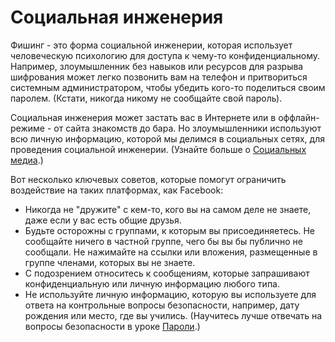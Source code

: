 [Title]: # (Социальная инженерия)
[Order]: # (6)

**Социальная инженерия**
====================

Фишинг - это форма социальной инженерии, которая использует человеческую психологию для доступа к чему-то конфиденциальному. Например, злоумышленник без навыков или ресурсов для разрыва шифрования может легко позвонить вам на телефон и притвориться системным администратором, чтобы убедить кого-то поделиться своим паролем. (Кстати, никогда никому не сообщайте свой пароль). 

Социальная инженерия может застать вас в Интернете или в оффлайн-режиме - от сайта знакомств до бара. Но злоумышленники используют всю личную информацию, которой мы делимся в социальных сетях, для проведения социальной инженерии. (Узнайте больше о [Социальных медиа](umbrella://lesson/social_media).) 

Вот несколько ключевых советов, которые помогут ограничить воздействие на таких платформах, как Facebook:

* Никогда не "дружите" с кем-то, кого вы на самом деле не знаете, даже если у вас есть общие друзья.
* Будьте осторожны с группами, к которым вы присоединяетесь. Не сообщайте ничего в частной группе, чего бы вы бы публично не сообщали. Не нажимайте на ссылки или вложения, размещенные в группе членами, которых вы не знаете.
* С подозрением относитесь к сообщениям, которые запрашивают конфиденциальную или личную информацию любого типа.
* Не используйте личную информацию, которую вы используете для ответа на контрольные вопросы безопасности, например, дату рождения или место, где вы учились. (Научитесь лучше отвечать на вопросы безопасности в уроке [Пароли](umbrella://lesson/passwords).)
